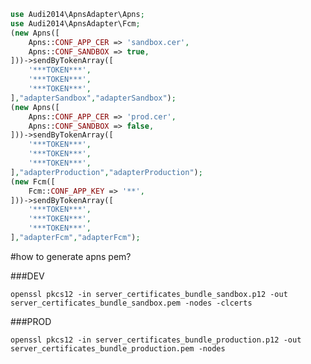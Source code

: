 ```php
use Audi2014\ApnsAdapter\Apns;
use Audi2014\ApnsAdapter\Fcm;
(new Apns([
    Apns::CONF_APP_CER => 'sandbox.cer',
    Apns::CONF_SANDBOX => true,
]))->sendByTokenArray([
    '***TOKEN***',
    '***TOKEN***',
    '***TOKEN***',
],"adapterSandbox","adapterSandbox");
(new Apns([
    Apns::CONF_APP_CER => 'prod.cer',
    Apns::CONF_SANDBOX => false,
]))->sendByTokenArray([
    '***TOKEN***',
    '***TOKEN***',
    '***TOKEN***',
],"adapterProduction","adapterProduction");
(new Fcm([
    Fcm::CONF_APP_KEY => '**',
]))->sendByTokenArray([
    '***TOKEN***',
    '***TOKEN***',
    '***TOKEN***',
],"adapterFcm","adapterFcm");

```

#how to generate apns pem?

###DEV

`openssl pkcs12 -in server_certificates_bundle_sandbox.p12 -out server_certificates_bundle_sandbox.pem -nodes -clcerts`

###PROD

`openssl pkcs12 -in server_certificates_bundle_production.p12 -out server_certificates_bundle_production.pem -nodes`